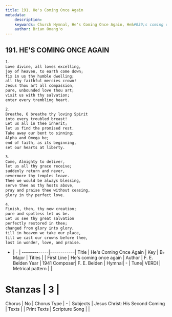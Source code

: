 ```yaml
---
title: 191. He's Coming Once Again
metadata:
    description: 
    keywords: Church Hymnal, He's Coming Once Again, He&#039;s coming once again, 
    author: Brian Onang'o
---
```



## 191. HE'S COMING ONCE AGAIN

```txt
1.
Love divine, all loves excelling,
joy of heaven, to earth come down;
fix in us thy humble dwelling;
all thy faithful mercies crown!
Jesus thou art all compassion,
pure, unbounded love thou art;
visit us with thy salvation;
enter every trembling heart.

2.
Breathe, O breathe thy loving Spirit
into every troubled breast!
Let us all in thee inherit;
let us find the promised rest.
Take away our bent to sinning;
Alpha and Omega be;
end of faith, as its beginning,
set our hearts at liberty.

3.
Come, Almighty to deliver,
let us all thy grace receive;
suddenly return and never,
nevermore thy temples leave.
Thee we would be always blessing,
serve thee as thy hosts above,
pray and praise thee without ceasing,
glory in thy perfect love.

4.
Finish, then, thy new creation;
pure and spotless let us be.
Let us see thy great salvation
perfectly restored in thee;
changed from glory into glory,
till in heaven we take our place,
till we cast our crowns before thee,
lost in wonder, love, and praise.
```

- |   -  |
-------------|------------|
Title | He's Coming Once Again |
Key | B♭ Major |
Titles |  |
First Line | He&#039;s coming once again |
Author | F. E. Belden
Year | 1941
Composer| F. E. Belden |
Hymnal|  - |
Tune| VERDI |
Metrical pattern | |
# Stanzas | 3 |
Chorus | No |
Chorus Type | - |
Subjects | Jesus Christ: His Second Coming |
Texts |  |
Print Texts | 
Scripture Song |  |
  
